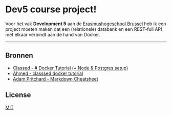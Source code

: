 # Dev5 course project!

Voor het vak **Development 5** aan de [Erasmushogeschool Brussel](https://www.erasmushogeschool.be/nl) heb ik een project moeten maken dat een (relationele) databank en een REST-full API met elkaar verbindt aan de hand van Docker. 
<hr>

## Bronnen
* [Classed - # Docker Tutorial (+ Node & Postgres setup)](https://www.youtube.com/watch?v=Dm0CmZz-QyI&t=1812s&ab_channel=Classsed)
* [Ahmed - classsed docker tutorial](https://github.com/hidjou/classsed-docker-tutorial)
* [Adam Pritchard - Markdown Cheatsheet](https://github.com/adam-p/markdown-here/wiki/Markdown-Cheatsheet)

## License

[MIT](https://opensource.org/licenses/MIT)